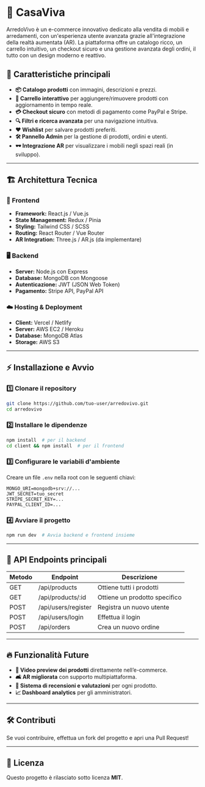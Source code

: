 # 🏡 CasaViva

ArredoVivo è un e-commerce innovativo dedicato alla vendita di mobili e arredamenti, con un'esperienza utente avanzata grazie all'integrazione della realtà aumentata (AR). La piattaforma offre un catalogo ricco, un carrello intuitivo, un checkout sicuro e una gestione avanzata degli ordini, il tutto con un design moderno e reattivo.

## 🚀 Caratteristiche principali
- **📦 Catalogo prodotti** con immagini, descrizioni e prezzi.
- **🛒 Carrello interattivo** per aggiungere/rimuovere prodotti con aggiornamento in tempo reale.
- **💳 Checkout sicuro** con metodi di pagamento come PayPal e Stripe.
- **🔍 Filtri e ricerca avanzata** per una navigazione intuitiva.
- **❤️ Wishlist** per salvare prodotti preferiti.
- **🛠 Pannello Admin** per la gestione di prodotti, ordini e utenti.
- **🕶 Integrazione AR** per visualizzare i mobili negli spazi reali (in sviluppo).

---

## 🏗 Architettura Tecnica

### 🎨 Frontend
- **Framework:** React.js / Vue.js
- **State Management:** Redux / Pinia
- **Styling:** Tailwind CSS / SCSS
- **Routing:** React Router / Vue Router
- **AR Integration:** Three.js / AR.js (da implementare)

### 🖥 Backend
- **Server:** Node.js con Express
- **Database:** MongoDB con Mongoose
- **Autenticazione:** JWT (JSON Web Token)
- **Pagamento:** Stripe API, PayPal API

### ☁️ Hosting & Deployment
- **Client:** Vercel / Netlify
- **Server:** AWS EC2 / Heroku
- **Database:** MongoDB Atlas
- **Storage:** AWS S3

---

## ⚡ Installazione e Avvio

### 1️⃣ Clonare il repository
```bash
git clone https://github.com/tuo-user/arredovivo.git
cd arredovivo
```

### 2️⃣ Installare le dipendenze
```bash
npm install  # per il backend
cd client && npm install  # per il frontend
```

### 3️⃣ Configurare le variabili d'ambiente
Creare un file `.env` nella root con le seguenti chiavi:
```
MONGO_URI=mongodb+srv://...
JWT_SECRET=tuo_secret
STRIPE_SECRET_KEY=...
PAYPAL_CLIENT_ID=...
```

### 4️⃣ Avviare il progetto
```bash
npm run dev  # Avvia backend e frontend insieme
```

---

## 📌 API Endpoints principali
| Metodo | Endpoint         | Descrizione |
|--------|----------------|-------------|
| GET    | /api/products  | Ottiene tutti i prodotti |
| GET    | /api/products/:id | Ottiene un prodotto specifico |
| POST   | /api/users/register | Registra un nuovo utente |
| POST   | /api/users/login | Effettua il login |
| POST   | /api/orders | Crea un nuovo ordine |

---

## 🔥 Funzionalità Future
- **🎥 Video preview dei prodotti** direttamente nell’e-commerce.
- **🛋️ AR migliorata** con supporto multipiattaforma.
- **📢 Sistema di recensioni e valutazioni** per ogni prodotto.
- **📈 Dashboard analytics** per gli amministratori.

---

## 🛠 Contributi
Se vuoi contribuire, effettua un fork del progetto e apri una Pull Request!

---

## 📝 Licenza
Questo progetto è rilasciato sotto licenza **MIT**.
